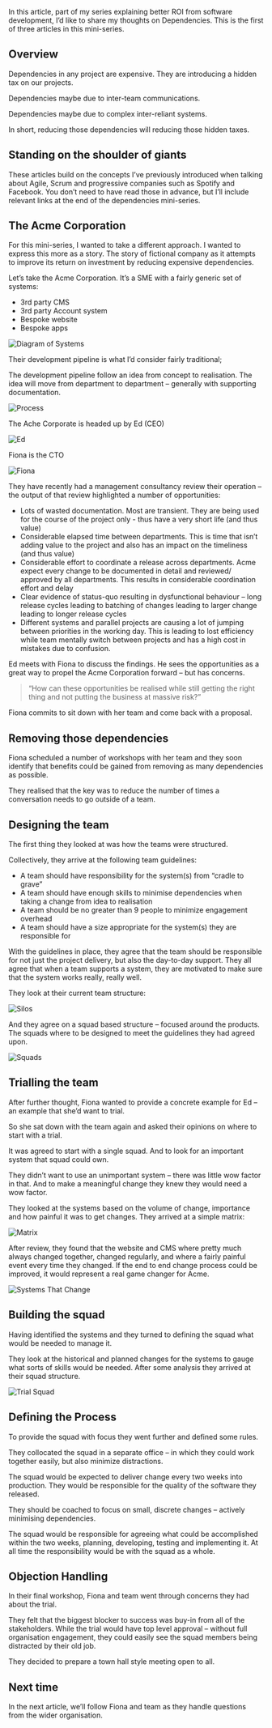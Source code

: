 In this article, part of my series explaining better ROI from software development, I’d like to share my thoughts on Dependencies.
This is the first of three articles in this mini-series.

## Overview
Dependencies in any project are expensive.  They are introducing a hidden tax on our projects.

Dependencies maybe due to inter-team communications.

Dependencies maybe due to complex inter-reliant systems.

In short, reducing those dependencies will reducing those hidden taxes.

## Standing on the shoulder of giants
These articles build on the concepts I’ve previously introduced when talking about Agile, Scrum and progressive companies such as Spotify and Facebook.  You don’t need to have read those in advance, but I’ll include relevant links at the end of the dependencies mini-series.

## The Acme Corporation
For this mini-series, I wanted to take a different approach.  I wanted to express this more as a story.  The story of fictional company as it attempts to improve its return on investment by reducing expensive dependencies.

Let’s take the Acme Corporation.  It’s a SME with a fairly generic set of systems:

* 3rd party CMS
* 3rd party Account system
* Bespoke website
* Bespoke apps

![Diagram of Systems](/media/blog/roi-of-dependencies/systems.png)

Their development pipeline is what I’d consider fairly traditional;

The development pipeline follow an idea from concept to realisation.  The idea will move from department to department – generally with supporting documentation.

![Process](/media/blog/roi-of-dependencies/process.png)

The Ache Corporate is headed up by Ed (CEO)

![Ed](/media/blog/roi-of-dependencies/ed.png)

Fiona is the CTO

![Fiona](/media/blog/roi-of-dependencies/fiona.png)

They have recently had a management consultancy review their operation – the output of that review highlighted a number of opportunities:

* Lots of wasted documentation.  Most are transient.  They are being used for the course of the project only - thus have a very short life (and thus value)
* Considerable elapsed time between departments.  This is time that isn’t adding value to the project and also has an impact on the timeliness (and thus value)
* Considerable effort to coordinate a release across departments.  Acme expect every change to be documented in detail and reviewed/ approved by all departments.  This results in considerable coordination effort and delay
* Clear evidence of status-quo resulting in dysfunctional behaviour – long release cycles leading to batching of changes leading to larger change leading to longer release cycles
* Different systems and parallel projects are causing a lot of jumping between priorities in the working day.  This is leading to lost efficiency while team mentally switch between projects and has a high cost in mistakes due to confusion.

Ed meets with Fiona to discuss the findings.  He sees the opportunities as a great way to propel the Acme Corporation forward – but has concerns.  

> “How can these opportunities be realised while still getting the right thing and not putting the business at massive risk?”

Fiona commits to sit down with her team and come back with a proposal.

## Removing those dependencies
Fiona scheduled a number of workshops with her team and they soon identify that benefits could be gained from removing as many dependencies as possible.

They realised that the key was to reduce the number of times a conversation needs to go outside of a team.

## Designing the team
The first thing they looked at was how the teams were structured.

Collectively, they arrive at the following team guidelines:

* A team should have responsibility for the system(s) from “cradle to grave”
* A team should have enough skills to minimise  dependencies when taking a change from idea to realisation
* A team should be no greater than 9 people to minimize engagement overhead
* A team should have a size appropriate for the system(s) they are responsible for

With the guidelines in place, they agree that the team should be responsible for not just the project delivery, but also the day-to-day support.  They all agree that when a team supports a system, they are motivated to make sure that the system works really, really well.

They look at their current team structure:

![Silos](/media/blog/roi-of-dependencies/silos.png)

And they agree on a squad based structure – focused around the products.  The squads where to be designed to meet the guidelines they had agreed upon.

![Squads](/media/blog/roi-of-dependencies/Squads.png)

## Trialling the team
After further thought, Fiona wanted to provide a concrete example for Ed – an example that she’d want to trial.

So she sat down with the team again and asked their opinions on where to start with a trial.

It was agreed to start with a single squad.  And to look for an important system that squad could own.

They didn’t want to use an unimportant system – there was little wow factor in that.  And to make a meaningful change they knew they would need a wow factor.

They looked at the systems based on the volume of change, importance and how painful it was to get changes.  They arrived at a simple matrix:

![Matrix](/media/blog/roi-of-dependencies/Matrix.png)

After review, they found that the website and CMS where pretty much always changed together, changed regularly, and where a fairly painful event every time they changed.  If the end to end change process could be improved, it would represent a real game changer for Acme.

![Systems That Change](/media/blog/roi-of-dependencies/SystemsThatChange.png)

## Building the squad
Having identified the systems and they turned to defining the squad what would be needed to manage it.

They look at the historical and planned changes for the systems to gauge what sorts of skills would be needed.  After some analysis they arrived at their squad structure.

![Trial Squad](/media/blog/roi-of-dependencies/TrialTeam.png)

## Defining the Process
To provide the squad with focus they went further and defined some rules.

They collocated the squad in a separate office – in which they could work together easily, but also minimize distractions.

The squad would be expected to deliver change every two weeks into production.  They would be responsible for the quality of the software they released.

They should be coached to focus on small, discrete changes – actively minimising dependencies.

The squad would be responsible for agreeing what could be accomplished within the two weeks, planning, developing, testing and implementing it.  At all time the responsibility would be with the squad as a whole.

## Objection Handling
In their final workshop, Fiona and team went through concerns they had about the trial.

They felt that the biggest blocker to success was buy-in from all of the stakeholders.  While the trial would have top level approval – without full organisation engagement, they could easily see the squad members being distracted by their old job.

They decided to prepare a town hall style meeting open to all.

## Next time 
In the next article, we’ll follow Fiona and team as they handle questions from the wider organisation.

